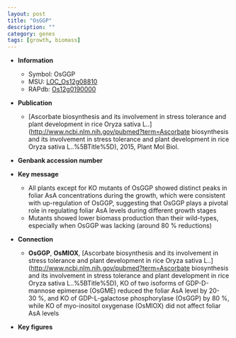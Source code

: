 ```yaml
---
layout: post
title: "OsGGP"
description: ""
category: genes
tags: [growth, biomass]
---
```


* **Information**  
    + Symbol: OsGGP  
    + MSU: [LOC_Os12g08810](http://rice.plantbiology.msu.edu/cgi-bin/ORF_infopage.cgi?orf=LOC_Os12g08810)  
    + RAPdb: [Os12g0190000](http://rapdb.dna.affrc.go.jp/viewer/gbrowse_details/irgsp1?name=Os12g0190000)  

* **Publication**  
    + [Ascorbate biosynthesis and its involvement in stress tolerance and plant development in rice Oryza sativa L..](http://www.ncbi.nlm.nih.gov/pubmed?term=Ascorbate biosynthesis and its involvement in stress tolerance and plant development in rice Oryza sativa L..%5BTitle%5D), 2015, Plant Mol Biol.

* **Genbank accession number**  

* **Key message**  
    + All plants except for KO mutants of OsGGP showed distinct peaks in foliar AsA concentrations during the growth, which were consistent with up-regulation of OsGGP, suggesting that OsGGP plays a pivotal role in regulating foliar AsA levels during different growth stages
    + Mutants showed lower biomass production than their wild-types, especially when OsGGP was lacking (around 80 % reductions)

* **Connection**  
    + __OsGGP__, __OsMIOX__, [Ascorbate biosynthesis and its involvement in stress tolerance and plant development in rice Oryza sativa L..](http://www.ncbi.nlm.nih.gov/pubmed?term=Ascorbate biosynthesis and its involvement in stress tolerance and plant development in rice Oryza sativa L..%5BTitle%5D), KO of two isoforms of GDP-D-mannose epimerase (OsGME) reduced the foliar AsA level by 20-30 %, and KO of GDP-L-galactose phosphorylase (OsGGP) by 80 %, while KO of myo-inositol oxygenase (OsMIOX) did not affect foliar AsA levels

* **Key figures**  



